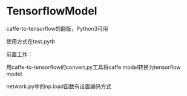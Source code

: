 # TensorflowModel

caffe-to-tensorflow的翻版，Python3可用

使用方式在test.py中

前置工作：

用caffe-to-tensorflow的convert.py工具将caffe model转换为tensorflow model

network.py中的np.load函数有设置编码方式